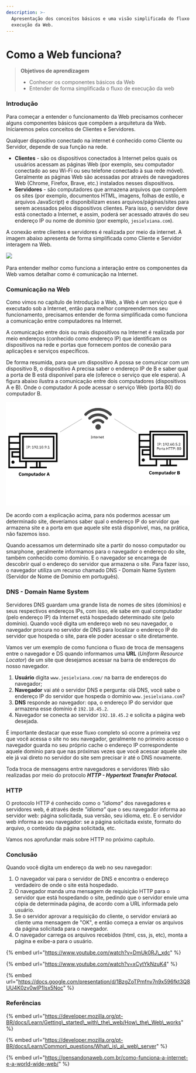 ```yaml
---
description: >-
  Apresentação dos conceitos básicos e uma visão simplificada do fluxo de
  execução da Web.
---
```


# Como a Web funciona?

> **Objetivos de aprendizagem**
>
> * Conhecer os componentes básicos da Web
> * Entender de forma simplificada o fluxo de execução da web

### Introdução

Para começar a entender o funcionamento da Web precisamos conhecer alguns componentes básicos que compõem a arquitetura da Web. Iniciaremos pelos conceitos de Clientes e Servidores.

Qualquer dispositivo conectado na internet é conhecido como Cliente ou Servidor, depende de sua função na rede.

* **Clientes** - são os dispositivos conectados à Internet pelos quais os usuários acessam as páginas Web \(por exemplo, seu computador conectado ao seu Wi-Fi ou seu telefone conectado à sua rede móvel\). Geralmente as páginas Web são acessadas por através de navegadores Web \(Chrome, Firefox, Brave, etc.\) instalados nesses dispositivos.
* **Servidores** - são computadores que armazena arquivos que compõem os sites \(por exemplo, documentos HTML, imagens, folhas de estilo, e arquivos JavaScript\) e disponibilizam esses arquivos/páginas/sites para serem acessados pelos dispositivos clientes. Para isso, o servidor deve está conectado a Internet, e assim, poderá ser acessado através do seu endereço IP ou nome de domínio \(por exemplo, `jesielviana.com`\). 

A conexão entre clientes e servidores é realizada por meio da internet. A imagem abaixo apresenta de forma simplificada como Cliente e Servidor interagem na Web.

![](https://lh3.googleusercontent.com/OrHDa8WZjfLZtfm3O1SrqMcXAhSxYYRMCM1PqtBMaqH19u4PDTK-h9rfd8EJ_tMCaDqNtl4EPioskrvFq-oIMTSfWA_HlTd8WgVdPxnNJnazS2Om6y9rUw5ahmfk-vN9lmo0)

Para entender melhor como funciona a interação entre os componentes da Web vamos detalhar como é comunicação na Internet.

### Comunicação na Web

Como vimos no capítulo de Introdução a Web, a Web é um serviço que é executado sob a Internet, então para melhor compreendermos seu funcionamento,  precisamos entender de forma simplificada como funciona a comunicação entre computadores na Internet.

A comunicação entre dois ou mais dispositivos na Internet é realizada por meio endereços \(conhecido como endereço IP\) que identificam os dispositivos na rede e portas que fornecem pontos de conexão para aplicações e serviços específicos. 

De forma resumida, para que um dispositivo A possa se comunicar com um dispositivo B, o dispositivo A precisa saber o endereço IP de B e saber qual a porta de B está disponível para ele \(oferece o serviço que ele espera\). A figura abaixo ilustra a comunicação entre dois computadores \(dispositivos A e B\). Onde o computador A pode acessar o serviço Web \(porta 80\) do computador B. 

![Comunica&#xE7;&#xE3;o entre dois computadores via Internet](../.gitbook/assets/conexao-na-web.png)

De acordo com a explicação acima, para nós podermos acessar um determinado site, deveríamos saber qual o endereço IP do servidor que armazena site e a porta em que aquele site está disponível, mas, na prática, não fazemos isso.

Quando acessamos um determinado site a partir do nosso computador ou smarphone, geralmente informamos para o navegador o endereço do site, também conhecido como domínio. E o navegador se encarrega de descobrir qual o endereço do servidor que armazena o site. Para fazer isso, o navegador utiliza um recurso chamado DNS - Domain Name System \(Servidor de Nome de Domínio em português\).

### DNS - Domain Name System

Servidores DNS guardam uma grande lista de nomes de sites \(domínios\) e seus respectivos endereços IPs, com isso, ele sabe em qual computador \(pelo endereço IP\) da Internet está hospedado determinado site \(pelo domínio\).  Quando você digita um endereço web no seu navegador, o navegador procura no servidor de DNS para localizar o endereço IP do servidor que hospeda o site, para ele poder acessar o site diretamente.  

Vamos ver um exemplo de como funciona o fluxo de troca de mensagens entre o navegador e DS quando informamos uma **URL** \(_Uniform Resource Locator_\) de um site que desejamos acessar na barra de endereços do nosso navegador.

1. **Usuário** digita `www.jesielviana.com/` na barra de endereços do navegador; 
2. **Navegador** vai até o servidor DNS e pergunta:  olá DNS, você sabe o endereço IP do servidor que hospeda o domínio `www.jesielviana.com`?
3. **DNS** responde ao navegador: opa, o endereço IP do servidor que armazena esse domínio é `192.18.45.2`.
4. Navegador se conecta ao servidor `192.18.45.2` e solicita a página web desejada.

É importante destacar que esse fluxo completo só ocorre a primeira vez que você acessa o site no seu navegador, geralmente no primeiro acesso o navegador guarda no seu próprio cache o endereço IP correspondente aquele domínio para que nas próximas vezes que você acessar aquele site ele já vai direto no servidor do site sem precisar ir até o DNS novamente. 

Toda troca de mensagens entre navegadores e servidores Web são realizadas por meio do protocolo _**HTTP - Hypertext Transfer Protocol.**_ 

### HTTP

O protocolo HTTP é conhecido como o _"idioma"_ dos navegadores e servidores web, é através deste _"idioma"_ que o seu navegador informa ao servidor web: página solicitada, sua versão, seu idioma, etc. E o servidor web informa ao seu navegador: se a página solicitada existe, formato do arquivo, o conteúdo da página solicitada, etc.

Vamos nos aprofundar mais sobre HTTP no próximo capítulo. 

### Conclusão

Quando você digita um endereço da web no seu navegador:

1. O navegador vai para o servidor de DNS e encontra o endereço verdadeiro de onde o site está hospedado.
2. O navegador manda uma mensagem de requisição HTTP para o servidor que está hospedando o site, pedindo que o servidor envie uma cópia de determinada página, de acordo com a URL informada pelo usuário.
3. Se o servidor aprovar a requisição do cliente, o servidor enviará ao cliente uma mensagem de "OK",  e então começa a enviar os arquivos da página solicitada para o navegador.
4. O navegador carrega os arquivos recebidos \(html, css, js, etc\), monta a página e exibe-a para o usuário.

{% embed url="https://www.youtube.com/watch?v=DmUk0RJ\_xdc" %}

{% embed url="https://www.youtube.com/watch?v=xCytYkNzuK4" %}

{% embed url="https://docs.google.com/presentation/d/1BzgZoTPmfnv7n9x596fkt3Q8UU4K0zv0wlP1Isx5Noc" %}

### Referências 

{% embed url="https://developer.mozilla.org/pt-BR/docs/Learn/Getting\_started\_with\_the\_web/How\_the\_Web\_works" %}

{% embed url="https://developer.mozilla.org/pt-BR/docs/Learn/Common\_questions/What\_is\_a\_web\_server" %}

{% embed url="https://pensandonaweb.com.br/como-funciona-a-internet-e-a-world-wide-web/" %}




